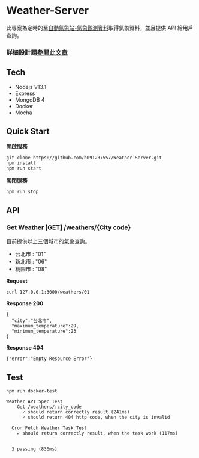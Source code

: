 # Weather-Server

此專案為定時的至[自動氣象站-氣象觀測資料](https://opendata.cwb.gov.tw/dataset/observation/O-A0001-001)取得氣象資料，並且提供 API 給用戶查詢。

### 詳細設計請[參閱此文章](https://github.com/h091237557/Weather-Server/wiki)

## Tech

* Nodejs V13.1
* Express
* MongoDB 4
* Docker
* Mocha 

## Quick Start

**開啟服務**

```
git clone https://github.com/h091237557/Weather-Server.git
npm install
npm run start
```

**關閉服務**

```
npm run stop
```

## API

### Get Weather [GET] /weathers/{City code}

目前提供以上三個城市的氣象查詢。

* 台北市 : "01"
* 新北市 : "06"
* 桃園市 : "08"

**Request**

```
curl 127.0.0.1:3000/weathers/01
```

**Response 200**

```
{ 
  "city":"台北市",
  "maximum_temperature":29,
  "minimum_temperature":23
}
```

**Response 404**

```
{"error":"Empty Resource Error"}
```

## Test

```
npm run docker-test

Weather API Spec Test
    Get /weathers/:city_code
      ✓ should return correctly result (241ms)
      ✓ should return 404 http code, when the city is invalid

  Cron Fetch Weather Task Test
    ✓ should return correctly result, when the task work (117ms)


  3 passing (836ms)
```
